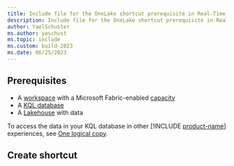 ```yaml
---
title: Include file for the OneLake shortcut prerequisite in Real-Time Analytics
description: Include file for the OneLake shortcut prerequisite in Real-Time Analytics
author: YaelSchuster
ms.author: yaschust
ms.topic: include
ms.custom: build-2023
ms.date: 06/25/2023
---
```


## Prerequisites

* A [workspace](../../get-started/create-workspaces.md) with a Microsoft Fabric-enabled [capacity](../../enterprise/licenses.md#capacity)
* A [KQL database](../../real-time-analytics/create-database.md)
* A [Lakehouse](../../data-engineering/create-lakehouse.md) with data

To access the data in your KQL database in other [!INCLUDE [product-name](../../includes/product-name.md)] experiences, see [One logical copy](../../real-time-analytics/onelake-mirroring.md).

## Create shortcut
